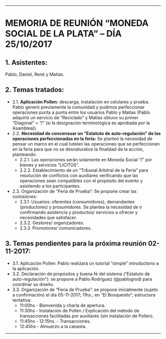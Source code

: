 ___________________________________________________________________________________________________
# MEMORIA DE REUNIÓN “MONEDA SOCIAL DE LA PLATA” – DÍA 25/10/2017

## 1. Asistentes: 
Pablo, Daniel, René y Matías.
## 2. Temas tratados:
  * 2.1. **Aplicación Pollen:** descarga, instalación en celulares y prueba. Pablo generó previamente la 
  comunidad y pudimos perfeccionar operaciones punta a punta entre los usuarios Pablo y Matías 
  (Pablo adquirió un servicio de “Reciclado” y Matías obtuvo su primer “Diagonal” = “/” (si la 
  designación terminológica es aprobada por la Asamblea)). 
  * 2.2. **Necesidad de concensuar un “Estatuto de auto-regulación” de las operaciones 
  perfeccionadas en la feria:** Se planteó la necesidad de pensar un marco en el cual tutelen las 
  operaciones que se perfeccionen en la feria para que no se desnaturalice la finalidad de la acción, 
  planteando: 
    * 2.2.1. Las operaciones serán solamente en Moneda Social “/” por bienes y servicios “LICITOS”.
    * 2.2.2. Establecimiento de un “Tribunal Arbitral de la Feria” para resolución de conflictos con 
    auxiliares verificando que las operaciones sean compatibles con el propósito del evento y 
    asistiendo a los participantes. 
  * 2.3. Organización de “Feria de Prueba”: Se propone crear las comisiones: 
    * 2.3.1. Usuarios: oferentes (consumidores), demandantes (productores) y prosumidores. Se 
    plantea la necesidad de ir confirmando asistencia y productos/ servicios a ofrecer y necesidades 
    que satisfacer. 
    * 2.3.2. Gestores/ organizadores. 
    * 2.3.3. Promotores/ comunicadores. 
## 3. Temas pendientes para la próxima reunión 02-11-2017: 
  * 3.1. Aplicación Pollen: Pablo realizará un tutorial “simple” introductorio a la aplicación. 
  * 3.2. Declaración de propósitos y buena fé del sistema (“Estatuto de auto-regulación”): se 
  propone a Pablo Rodriguez (@pablogrod) para coordinar su diseño. 
  * 3.3. Organización de “Feria de Prueba”: se propone inicialmente (sujeto a confirmación) el día 
  05-11-2017; 11hs.; en “El Bosquesito”; estructura tentativa: 
    * 11:00hs - Bienvenida y charla de apertura. 
    * 11:30hs - Instalación de Pollen / Explicación del método de transacciones facilitadas por 
    auxiliares (sin instalación de Pollen). 
    * 11:45hs - 12:15hs. - Transacciones. 
    * 12:45hs - Almuerzo a la canasta.
  ___________________________________________________________________________________________________
